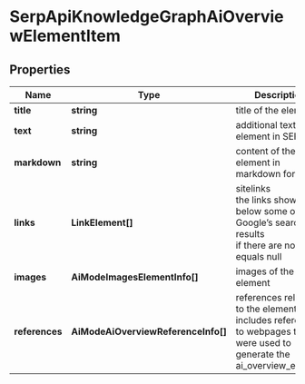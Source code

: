# SerpApiKnowledgeGraphAiOverviewElementItem

## Properties

| Name | Type | Description | Notes |
|------------ | ------------- | ------------- | -------------|
**title** | **string** | title of the element |[optional]|
**text** | **string** | additional text of the element in SERP |[optional]|
**markdown** | **string** | content of the element in markdown format |[optional]|
**links** | **LinkElement[]** | sitelinks<br>the links shown below some of Google’s search results<br>if there are none, equals null |[optional]|
**images** | **AiModeImagesElementInfo[]** | images of the element |[optional]|
**references** | **AiModeAiOverviewReferenceInfo[]** | references relevant to the element<br>includes references to webpages that were used to generate the ai_overview_element |[optional]|